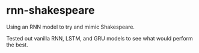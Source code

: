 # rnn-shakespeare
Using an RNN model to try and mimic Shakespeare.

Tested out vanilla RNN, LSTM, and GRU models to see what would perform the best. 
